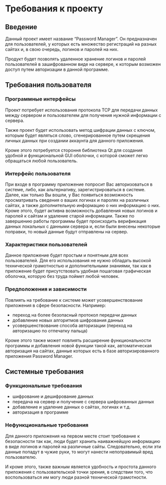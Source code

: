 Требования к проекту
====================
Введение
--------
Данный проект имеет название “Password Manager”. Он предназначен для пользователей, у которых есть множество регистраций на разных сайтах и, в свою очередь, логинов и паролей на них.

Продукт будет позволять удаленное хранение логинов и паролей пользователей в зашифрованном виде на сервере, к которым возможен доступ путем авторизации в данной программе.

Требования пользователя
-----------------------
### Программные интерфейсы

Проект потребует использования протокола TCP для передачи данных между сервером и пользователем для получения нужной информации с сервера.

Также проект будет использовать метод шифрации данных с ключом, которым будет являться слово, сгенерированное путем скрещения личных данных при создании аккаунта для данного приложения.

Кроме этого потребуется стороння библиотека Qt для создания удобной и функциональной GUI оболочки, с которой сможет легко обращаться любой пользователь.

### Интерфейс пользователя

При входе в программу приложение попросит Вас авторизоваться в системе, либо, как альтернативу, зарегистрироваться в системе. Далее, как только Вы вошли, у Вас появиться возможность просматривать сведения о ваших логинах и паролях на различных сайтах, а также дополнительную информацию о них информацию о них. Кроме этого, будет активна возможность добавления новых логинов и паролей к сайтам и удаление старой информации. Также по завершению работы программы будет происходить верификация данных локальных с данными сервера и, если были внесены некоторые поправки, то новый данные будут отправлены на сервер.

### Характеристики пользователей

Данное приложение будет простым и понятным для всех пользователей. Для его использования не нужно обладать высокой технической грамотностью и дополнительными знаниями, так как в приложение будет присутствовать удобная пошаговая графическая оболочка, которую без труда поймет любой человек.

### Предположения и зависимости

Повлиять на требование к системе может усовершенствование приложения в сфере безопасности. Например:
- переход на более безопасный протокол передачи данных
- добавление новых алгоритмов шифрования данных
- усовершенствование способа авторизации (переход на авторизацию по отпечатку пальца)

Кроме этого также может повлиять расширение функциональности программы и добавления новой функции такой как, автоматическая авторизация на сайтах, данные которых есть в базе авторизированного приложения Password Manager.

Системные требования
--------------------
### Функциональные требования

-	шифрование и дешифрование данных
-	передача на сервер и получение с сервера шифрованных данных 
-	добавление и удаление данных о сайтах, логинах и т.д.
-	авторизация в программе

### Нефункциональные требования

Для данного приложения на первом месте стоит требование к безопасности так как, люди будет хранить наиважнейшую информацию в виде логинов и паролей на различные сайты. Следовательно, если эти данные попадут в чужие руки, то могут нанести непоправимый вред пользователю.

И кроме этого, также важным является удобность и простота данного приложения с пользовательской точки зрения, в следствии того, что воспользоваться им могу люди разной технической грамотности. 
